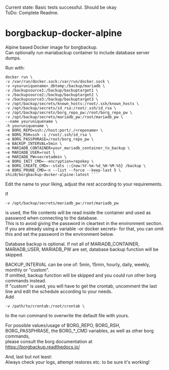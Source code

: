 Current state: Basic tests successful. Should be okay \
ToDo: Complete Readme.


# borgbackup-docker-alpine
Alpine based Docker image for borgbackup.\
Can optionally run mariabackup container to include database server dumps.

Run with:
```
docker run \
-v /var/run/docker.sock:/var/run/docker.sock \
-v <youruniquename>_dbtemp:/backup/mariadb \
-v /backupsource1:/backup/backuptarget1 \
-v /backupsource2:/backup/backuptarget2 \
-v /backupsource3:/backup/backuptarget3 \
-v /opt/backup/secrets/known_hosts:/root/.ssh/known_hosts \
-v /opt/backup/secrets/id_rsa:/root/.ssh/id_rsa \
-v /opt/backup/secrets/borg_repo_pw:/root/borg_repo_pw \
-v /opt/backup/secrets/mariadb_pw:/root/mariadb_pw \
--name youruniquename \
-h youruniquename \
-e BORG_REPO=ssh://host:port/./<reponame> \
-e BORG_RSH=ssh -i /root/.ssh/id_rsa \
-e BORG_PASSPHRASE=/root/borg_repo_pw \
-e BACKUP_INTERVAL=5min \
-e MARIADB_CONTAINER=your_mariadb_container_to_backup \
-e MARIADB_USER=root \
-e MARIADB_PW=secretadmin \
-e BORG_INIT_CMD=--encryption=repokey \
-e BORG_CREATE_CMD=--stats ::{now:%Y-%m-%d_%H-%M-%S} /backup \
-e BORG_PRUNE_CMD=-n --list --force --keep-last 5 \
shiz0/borgbackup-docker-alpine:latest ```

```
Edit the name to your liking, adjust the rest according to your requirements.

If 
```
-v /opt/backup/secrets/mariadb_pw:/root/mariadb_pw
```
is used, the file contents will be read inside the container and used as password when connecting to the database. \
This is to avoid giving the password in cleartext in the environment section. \
If you are already using a variable -or docker secrets- for that, you can omit this and set the password in the environment below.

Database backup is optional. If not all of MARIADB_CONTAINER, MARIADB_USER, MARIADB_PW are set, database backup function will be skipped.

BACKUP_INTERVAL can be one of: 5min, 15min, hourly, daily, weekly, monthly or "custom".\
If omitted, backup function will be skipped and you could run other borg commands instead. \
If "custom" is used, you will have to get the crontab, uncomment the last line and edit the schedule according to your needs.\
Add
```
-v /path/to/crontab:/root/crontab \
```
to the run command to overwrite the default file with yours.

For possible values/usage of BORG_REPO, BORG_RSH, BORG_PASSPHRASE, the BORG_*_CMD variables, as well as other borg commands, \
please consult the borg documentation at https://borgbackup.readthedocs.io/

And, last but not least: \
Always check your logs, attempt restores etc. to be sure it's working!
